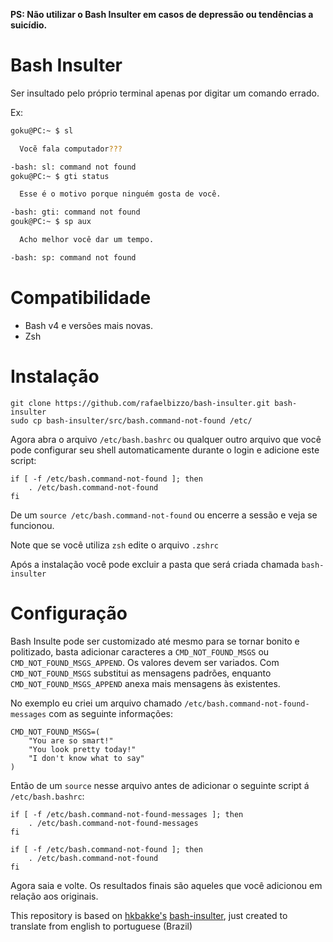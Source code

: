 **PS: Não utilizar o Bash Insulter em casos de depressão ou tendências a suicídio.**

# Bash Insulter

Ser insultado pelo próprio terminal apenas por digitar um comando errado.

Ex:

```bash
goku@PC:~ $ sl

  Vocẽ fala computador???

-bash: sl: command not found
goku@PC:~ $ gti status

  Esse é o motivo porque ninguém gosta de você.

-bash: gti: command not found
gouk@PC:~ $ sp aux

  Acho melhor você dar um tempo.

-bash: sp: command not found
```

# Compatibilidade 
* Bash v4 e versões mais novas.
* Zsh

# Instalação

    git clone https://github.com/rafaelbizzo/bash-insulter.git bash-insulter
    sudo cp bash-insulter/src/bash.command-not-found /etc/

Agora abra o arquivo `/etc/bash.bashrc` ou qualquer outro arquivo que você pode configurar seu shell automaticamente durante o login e adicione este script:
```
if [ -f /etc/bash.command-not-found ]; then
    . /etc/bash.command-not-found
fi
```
De um `source /etc/bash.command-not-found` ou encerre a sessão e veja se funcionou.

Note que se você utiliza `zsh` edite o arquivo `.zshrc`

Após a instalação você pode excluir a pasta que será criada chamada `bash-insulter`

# Configuração
Bash Insulte pode ser customizado até mesmo para se tornar bonito e politizado, basta adicionar caracteres a `CMD_NOT_FOUND_MSGS` ou `CMD_NOT_FOUND_MSGS_APPEND`. Os valores devem ser variados. Com `CMD_NOT_FOUND_MSGS` substitui as mensagens padrões, enquanto `CMD_NOT_FOUND_MSGS_APPEND` anexa mais mensagens às existentes.

No exemplo eu criei um arquivo chamado `/etc/bash.command-not-found-messages` com as seguinte informações:

    CMD_NOT_FOUND_MSGS=(
        "You are so smart!"
        "You look pretty today!"
        "I don't know what to say"
    )

Então de um `source` nesse arquivo antes de adicionar o seguinte script á `/etc/bash.bashrc`:
```
if [ -f /etc/bash.command-not-found-messages ]; then
    . /etc/bash.command-not-found-messages
fi

if [ -f /etc/bash.command-not-found ]; then
    . /etc/bash.command-not-found
fi
```

Agora saia e volte. Os resultados finais são aqueles que você adicionou em relação aos originais.

This repository is based on [hkbakke's](https://github.com/hkbakke) [bash-insulter](https://github.com/hkbakke/bash-insulter), just created to translate from english to portuguese (Brazil)
